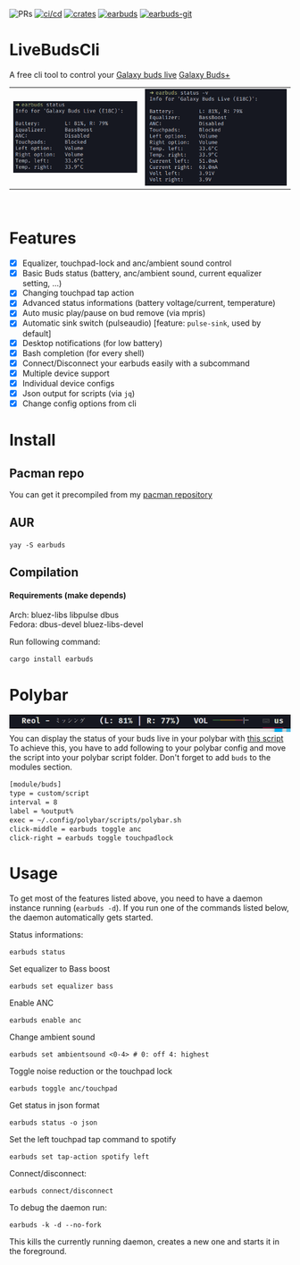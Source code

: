 ![PRs](https://img.shields.io/badge/PRs-welcome-56cc14?style=flat-square)
[![ci/cd](https://img.shields.io/github/workflow/status/JojiiOfficial/LiveBudsCli/Rust?style=flat-square)](https://github.com/JojiiOfficial/LiveBudsCli/actions?query=workflow%3ARust)
[![crates](https://img.shields.io/crates/dv/earbuds?style=flat-square)](https://crates.io/crates/earbuds)
[![earbuds](https://img.shields.io/aur/version/earbuds?style=flat-square&label=earbuds&logo=arch-linux)](https://aur.archlinux.org/packages/earbuds/)
[![earbuds-git](https://img.shields.io/aur/version/earbuds-git?style=flat-square&label=earbuds-git&logo=arch-linux)](https://aur.archlinux.org/packages/earbuds-git/)

# LiveBudsCli
A free cli tool to control your [Galaxy buds live](https://www.samsung.com/us/mobile-audio/galaxy-buds-live) [Galaxy Buds+](https://www.samsung.com/us/mobile/audio/galaxy-buds-plus/)

<table>
<tr>
    <td>
        <img src=".imgs/status.png" width="auto" height="auto"/>
    </td>
    <td>
        <img src=".imgs/status_extended.png" width="auto" height="auto"/>
    </td>
</tr>
</table>
<br>


# Features
- [x] Equalizer, touchpad-lock and anc/ambient sound control
- [x] Basic Buds status (battery, anc/ambient sound, current equalizer setting, ...)
- [x] Changing touchpad tap action
- [x] Advanced status informations (battery voltage/current, temperature)
- [x] Auto music play/pause on bud remove (via mpris)
- [x] Automatic sink switch (pulseaudio) [feature: `pulse-sink`, used by default]
- [x] Desktop notifications (for low battery)
- [x] Bash completion (for every shell)
- [x] Connect/Disconnect your earbuds easily with a subcommand
- [x] Multiple device support
- [x] Individual device configs
- [x] Json output for scripts (via `jq`)
- [x] Change config options from cli

# Install


## Pacman repo
You can get it precompiled from my [pacman repository](https://repo.jojii.de)

## AUR
`yay -S earbuds`

## Compilation
#### Requirements (make depends)
Arch: bluez-libs libpulse dbus <br>
Fedora: dbus-devel bluez-libs-devel
<br>

Run following command:
```
cargo install earbuds
```


# Polybar
![Polybar](.imgs/polybar.png)
<br>
You can display the status of your buds live in your polybar with [this script](https://github.com/JojiiOfficial/LiveBudsCli/tree/master/scripts/polybar.sh)
<br>
To achieve this, you have to add following to your polybar config and move the script into your polybar script folder. Don't forget to add `buds` to the modules section.
```
[module/buds]
type = custom/script
interval = 8
label = %output%
exec = ~/.config/polybar/scripts/polybar.sh
click-middle = earbuds toggle anc
click-right = earbuds toggle touchpadlock
```


# Usage
To get most of the features listed above, you need to have a daemon instance running (`earbuds -d`). If you run one of the commands 
listed below, the daemon automatically gets started.

Status informations:
```
earbuds status
```

Set equalizer to Bass boost
```
earbuds set equalizer bass
```

Enable ANC
```
earbuds enable anc
```

Change ambient sound
```
earbuds set ambientsound <0-4> # 0: off 4: highest
```

Toggle noise reduction or the touchpad lock
```
earbuds toggle anc/touchpad
```

Get status in json format
```
earbuds status -o json
```
Set the left touchpad tap command to spotify
```
earbuds set tap-action spotify left
```

Connect/disconnect:
```
earbuds connect/disconnect
```

To debug the daemon run:
```
earbuds -k -d --no-fork
```
This kills the currently running daemon, creates a new one and starts it in the foreground.
